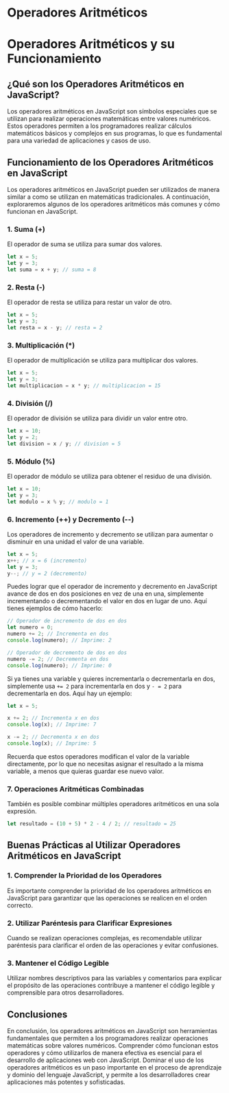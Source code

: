 # Operadores Aritméticos

# Operadores Aritméticos y su Funcionamiento

## ¿Qué son los Operadores Aritméticos en JavaScript?

Los operadores aritméticos en JavaScript son símbolos especiales que se utilizan para realizar operaciones matemáticas entre valores numéricos. Estos operadores permiten a los programadores realizar cálculos matemáticos básicos y complejos en sus programas, lo que es fundamental para una variedad de aplicaciones y casos de uso.

## Funcionamiento de los Operadores Aritméticos en JavaScript

Los operadores aritméticos en JavaScript pueden ser utilizados de manera similar a como se utilizan en matemáticas tradicionales. A continuación, exploraremos algunos de los operadores aritméticos más comunes y cómo funcionan en JavaScript.

### 1. Suma (+)

El operador de suma se utiliza para sumar dos valores.

```jsx
let x = 5;
let y = 3;
let suma = x + y; // suma = 8
```

### 2. Resta (-)

El operador de resta se utiliza para restar un valor de otro.

```jsx
let x = 5;
let y = 3;
let resta = x - y; // resta = 2
```

### 3. Multiplicación (\*)

El operador de multiplicación se utiliza para multiplicar dos valores.

```jsx
let x = 5;
let y = 3;
let multiplicacion = x * y; // multiplicacion = 15
```

### 4. División (/)

El operador de división se utiliza para dividir un valor entre otro.

```jsx
let x = 10;
let y = 2;
let division = x / y; // division = 5
```

### 5. Módulo (%)

El operador de módulo se utiliza para obtener el residuo de una división.

```jsx
let x = 10;
let y = 3;
let modulo = x % y; // modulo = 1
```

### 6. Incremento (++) y Decremento (--)

Los operadores de incremento y decremento se utilizan para aumentar o disminuir en una unidad el valor de una variable.

```jsx
let x = 5;
x++; // x = 6 (incremento)
let y = 3;
y--; // y = 2 (decremento)
```

Puedes lograr que el operador de incremento y decremento en JavaScript avance de dos en dos posiciones en vez de una en una, simplemente incrementando o decrementando el valor en dos en lugar de uno. Aquí tienes ejemplos de cómo hacerlo:

```jsx
// Operador de incremento de dos en dos
let numero = 0;
numero += 2; // Incrementa en dos
console.log(numero); // Imprime: 2

// Operador de decremento de dos en dos
numero -= 2; // Decrementa en dos
console.log(numero); // Imprime: 0
```

Si ya tienes una variable y quieres incrementarla o decrementarla en dos, simplemente usa `+= 2` para incrementarla en dos y `- = 2` para decrementarla en dos. Aquí hay un ejemplo:

```jsx
let x = 5;

x += 2; // Incrementa x en dos
console.log(x); // Imprime: 7

x -= 2; // Decrementa x en dos
console.log(x); // Imprime: 5
```

Recuerda que estos operadores modifican el valor de la variable directamente, por lo que no necesitas asignar el resultado a la misma variable, a menos que quieras guardar ese nuevo valor.

### 7. Operaciones Aritméticas Combinadas

También es posible combinar múltiples operadores aritméticos en una sola expresión.

```jsx
let resultado = (10 + 5) * 2 - 4 / 2; // resultado = 25
```

## Buenas Prácticas al Utilizar Operadores Aritméticos en JavaScript

### 1. Comprender la Prioridad de los Operadores

Es importante comprender la prioridad de los operadores aritméticos en JavaScript para garantizar que las operaciones se realicen en el orden correcto.

### 2. Utilizar Paréntesis para Clarificar Expresiones

Cuando se realizan operaciones complejas, es recomendable utilizar paréntesis para clarificar el orden de las operaciones y evitar confusiones.

### 3. Mantener el Código Legible

Utilizar nombres descriptivos para las variables y comentarios para explicar el propósito de las operaciones contribuye a mantener el código legible y comprensible para otros desarrolladores.

## Conclusiones

En conclusión, los operadores aritméticos en JavaScript son herramientas fundamentales que permiten a los programadores realizar operaciones matemáticas sobre valores numéricos. Comprender cómo funcionan estos operadores y cómo utilizarlos de manera efectiva es esencial para el desarrollo de aplicaciones web con JavaScript. Dominar el uso de los operadores aritméticos es un paso importante en el proceso de aprendizaje y dominio del lenguaje JavaScript, y permite a los desarrolladores crear aplicaciones más potentes y sofisticadas.
